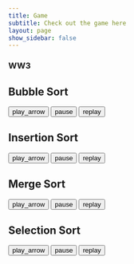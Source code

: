 ```yaml
---
title: Game
subtitle: Check out the game here
layout: page
show_sidebar: false
---
```


### WW3

<!--Icon Buttons-->
<!--Icons can be found at fonts.google.com/icons, they have a large selection of icons which you can choose from and select to add into your project-->
<!--Play Button-->
<link rel="stylesheet" href="https://fonts.googleapis.com/css2?family=Material+Symbols+Outlined:opsz,wght,FILL,GRAD@48,400,0,0" />
<!--Pause Button-->
<link rel="stylesheet" href="https://fonts.googleapis.com/css2?family=Material+Symbols+Outlined:opsz,wght,FILL,GRAD@48,400,0,0" />
<!--Reset Button-->
<link rel="stylesheet" href="https://fonts.googleapis.com/css2?family=Material+Symbols+Outlined:opsz,wght,FILL,GRAD@48,400,0,0" />

## Bubble Sort

<div class="chart">
<div id="chart-container"></div>
</div>
<div class="button-container">
<button id="start-btn" onclick="startSorting()"><span class="material-symbols-outlined">play_arrow</span></button>
<button id="pause-btn" onclick="pauseSorting()"><span class="material-symbols-outlined">pause</span></button>
<button id="reset-btn" onclick="resetSorting()"><span class="material-symbols-outlined">replay</span></button>
</div>
<!--Script for the Chart JS-->
<script src="https://cdnjs.cloudflare.com/ajax/libs/d3/5.7.0/d3.min.js"></script>
<script src="bubble.js"></script>

## Insertion Sort

<div class="chart">
<div id="chart-container"></div>
</div>
<div class="button-container">
<button id="start-btn" onclick="startSorting()"><span class="material-symbols-outlined">play_arrow</span></button>
<button id="pause-btn" onclick="pauseSorting()"><span class="material-symbols-outlined">pause</span></button>
<button id="reset-btn" onclick="resetSorting()"><span class="material-symbols-outlined">replay</span></button>
</div>
<!--Script for the Chart JS-->
<script src="https://cdnjs.cloudflare.com/ajax/libs/d3/5.7.0/d3.min.js"></script>
<script src="insertion.js"></script>

## Merge Sort

<div class="chart">
<div id="chart-container"></div>
</div>
<div class="button-container">
<button id="start-btn" onclick="startSorting()"><span class="material-symbols-outlined">play_arrow</span></button>
<button id="pause-btn" onclick="pauseSorting()"><span class="material-symbols-outlined">pause</span></button>
<button id="reset-btn" onclick="resetSorting()"><span class="material-symbols-outlined">replay</span></button>
</div>
<!--Script for the Chart JS-->
<script src="https://cdnjs.cloudflare.com/ajax/libs/d3/5.7.0/d3.min.js"></script>
<script src="merge.js"></script>

## Selection Sort

<div class="chart">
<div id="chart-container"></div>
</div>
<div class="button-container">
<button id="start-btn" onclick="startSorting()"><span class="material-symbols-outlined">play_arrow</span></button>
<button id="pause-btn" onclick="pauseSorting()"><span class="material-symbols-outlined">pause</span></button>
<button id="reset-btn" onclick="resetSorting()"><span class="material-symbols-outlined">replay</span></button>
</div>
<!--Script for the Chart JS-->
<script src="https://cdnjs.cloudflare.com/ajax/libs/d3/5.7.0/d3.min.js"></script>
<script src="selection.js"></script>
